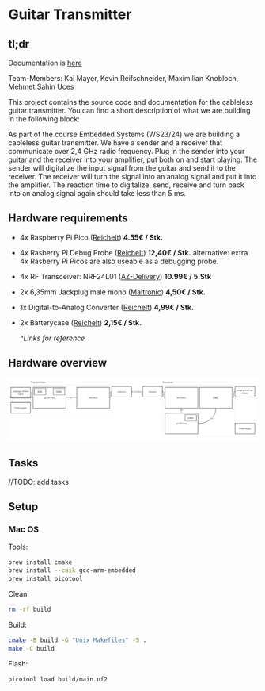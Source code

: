 # Guitar Transmitter

## tl;dr

Documentation is [here](./docs/Guitar-Transceiver-Documentation.pdf)

Team-Members: Kai Mayer, Kevin Reifschneider, Maximilian Knobloch, Mehmet Sahin Uces

This project contains the source code and documentation for the cableless guitar transmitter. You can find a short description of what we are building in the following block:

As part of the course Embedded Systems (WS23/24) we are building a cableless guitar transmitter. We have a sender and a receiver that communicate over 2,4 GHz radio frequency. Plug in the sender into your guitar and the receiver into your amplifier, put both on and start playing. The sender will digitalize the input signal from the guitar and send it to the receiver. The receiver will turn the signal into an analog signal and put it into the amplifier. The reaction time to digitalize, send, receive and turn back into an analog signal again should take less than 5 ms.

## Hardware requirements

- 4x Raspberry Pi Pico ([Reichelt](https://www.reichelt.de/raspberry-pi-pico-rp2040-cortex-m0-microusb-rasp-pi-pico-p295706.html)) **4.55€ / Stk.**
- 4x Rasberry Pi Debug Probe ([Reichelt](https://www.reichelt.de/raspberry-pi-debug-probe-rpi-debug-probe-p343288.html)) **12,40€ / Stk.**
alternative: extra 4x Rasberry Pi Picos are also useable as a debugging probe.
- 4x RF Transceiver: NRF24L01 ([AZ-Delivery](https://www.az-delivery.de/en/products/3x-nrf24l01-mit-2-4-ghz)) **10.99€ / 5.Stk**
- 2x 6,35mm Jackplug male mono ([Maltronic](https://maltronic.de/detail/index/sArticle/35598)) **4,50€ / Stk.**
- 1x Digital-to-Analog Converter ([Reichelt](https://www.reichelt.de/de/de/entwicklerboards-dac-konverter-mcp4725-debo-dac-mcp4725-p334976.html)) **4,99€ / Stk.**
- 2x Batterycase ([Reichelt](https://www.reichelt.de/batteriehalter-fuer-3-microzellen-aaa-geschlossen-halter-3xaaa-p44627.html?&trstct=pol_0&nbc=1)) **2,15€ / Stk.**

   *^Links for reference*

## Hardware overview

![Hardware overview](./images/hardware-overview.png)

## Tasks

//TODO: add tasks

## Setup

### Mac OS

Tools:

```bash
brew install cmake 
brew install --cask gcc-arm-embedded
brew install picotool 
```

Clean:

```bash
rm -rf build
```

Build:

```bash
cmake -B build -G "Unix Makefiles" -S .
make -C build
```

Flash:

```bash
picotool load build/main.uf2
```
